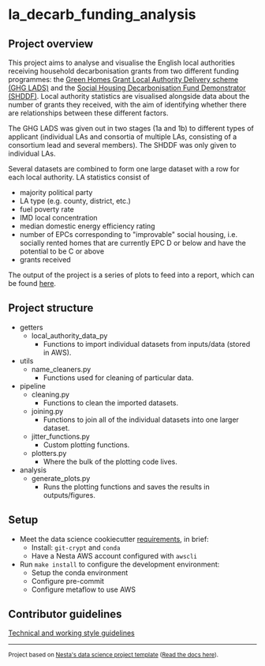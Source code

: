 # la_decarb_funding_analysis

## Project overview

This project aims to analyse and visualise the English local authorities receiving household decarbonisation grants from two different funding programmes: the [Green Homes Grant Local Authority Delivery scheme (GHG LADS)](https://www.gov.uk/government/publications/green-homes-grant-local-authority-delivery-successful-local-authorities) and the [Social Housing Decarbonisation Fund Demonstrator (SHDDF)](https://www.gov.uk/government/publications/social-housing-decarbonisation-fund-demonstrator-successful-bids). Local authority statistics are visualised alongside data about the number of grants they received, with the aim of identifying whether there are relationships between these different factors.

The GHG LADS was given out in two stages (1a and 1b) to different types of applicant (individual LAs and consortia of multiple LAs, consisting of a consortium lead and several members). The SHDDF was only given to individual LAs.

Several datasets are combined to form one large dataset with a row for each local authority. LA statistics consist of

- majority political party
- LA type (e.g. county, district, etc.)
- fuel poverty rate
- IMD local concentration
- median domestic energy efficiency rating
- number of EPCs corresponding to "improvable" social housing, i.e. socially rented homes that are currently EPC D or below and have the potential to be C or above
- grants received

The output of the project is a series of plots to feed into a report, which can be found [here](https://docs.google.com/document/d/1_X0-EWCxSwjH-ALmC_dlo3mm5i5Ieg4aH443y1Xb1yM/edit?usp=sharing).

## Project structure

- getters
  - local_authority_data_py
    - Functions to import individual datasets from inputs/data (stored in AWS).
- utils
  - name_cleaners.py
    - Functions used for cleaning of particular data.
- pipeline
  - cleaning.py
    - Functions to clean the imported datasets.
  - joining.py
    - Functions to join all of the individual datasets into one larger dataset.
  - jitter_functions.py
    - Custom plotting functions.
  - plotters.py
    - Where the bulk of the plotting code lives.
- analysis
  - generate_plots.py
    - Runs the plotting functions and saves the results in outputs/figures.

## Setup

- Meet the data science cookiecutter [requirements](http://nestauk.github.io/ds-cookiecutter/quickstart), in brief:
  - Install: `git-crypt` and `conda`
  - Have a Nesta AWS account configured with `awscli`
- Run `make install` to configure the development environment:
  - Setup the conda environment
  - Configure pre-commit
  - Configure metaflow to use AWS

## Contributor guidelines

[Technical and working style guidelines](https://github.com/nestauk/ds-cookiecutter/blob/master/GUIDELINES.md)

---

<small><p>Project based on <a target="_blank" href="https://github.com/nestauk/ds-cookiecutter">Nesta's data science project template</a>
(<a href="http://nestauk.github.io/ds-cookiecutter">Read the docs here</a>).
</small>
